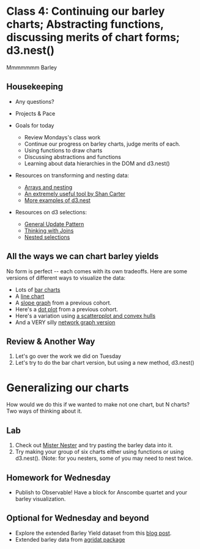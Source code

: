 # Class 4: Continuing our barley charts; Abstracting functions, discussing merits of chart forms; d3.nest()

Mmmmmmm Barley

## Housekeeping

 * Any questions?
 * Projects & Pace
 
 * Goals for today
 	* Review Mondays's class work
 	* Continue our progress on barley charts, judge merits of each.
	* Using functions to draw charts
	* Discussing abstractions and functions
	* Learning about data hierarchies in the DOM and d3.nest()

 * Resources on transforming and nesting data:
	* [Arrays and nesting](https://github.com/mbostock/d3/wiki/Arrays#-nest)
	* [An extremely useful tool by Shan Carter](http://bl.ocks.org/shancarter/raw/4748131/)
	* [More examples of d3.nest](http://bl.ocks.org/phoebebright/raw/3176159/)

 * Resources on d3 selections:
	* [General Update Pattern](https://bl.ocks.org/mbostock/3808218)
	* [Thinking with Joins](https://bost.ocks.org/mike/join/)
	* [Nested selections](https://bost.ocks.org/mike/nest/)

## All the ways we can chart barley yields
No form is perfect -- each comes with its own tradeoffs. Here are some versions of different ways to visualize the data:

  * Lots of [bar charts](http://bl.ocks.org/pstuffa/326c1dc86d98d565b40f4c388b449e88)
  * A [line chart](https://bl.ocks.org/pstuffa/29b92ac24deb4ecefe5e403d9385070b)
  * A [slope graph](http://bl.ocks.org/pstuffa/5ac32bf4e3810a7ae61866ee5de02d41) from a previous cohort.
  * Here's a [dot plot](http://bl.ocks.org/kpq/1f6fc300f11850aba80e) from a previous cohort.
  * Here's a variation using [a scatterpplot and convex hulls](http://bl.ocks.org/pstuffa/2039304ed80b1c08be718fce486360ca)
  * And a VERY silly [network graph version](https://bl.ocks.org/pstuffa/c65d82662507d677249db3d1513b874f)


## Review & Another Way
 1. Let's go over the work we did on Tuesday
 2. Let's try to do the bar chart version, but using a new method, d3.nest()


# Generalizing our charts
How would we do this if we wanted to make not one chart, but N charts? Two ways of thinking about it.

## Lab
 1. Check out [Mister Nester](http://bl.ocks.org/shancarter/raw/4748131/) and try pasting the barley data into it.
 2. Try making your group of six charts either using functions or using d3.nest(). (Note: for you nesters, some of you may need to nest twice.

## Homework for Wednesday
 * Publish to Observable! Have a block for Anscombe quartet and your barley visualization.

## Optional for Wednesday and beyond
 * Explore the extended Barley Yield dataset from this [blog post](http://blog.revolutionanalytics.com/2014/07/theres-no-mistake-in-the-barley-data.html).
 * Extended barley data from [agridat package](http://www.rdocumentation.org/packages/agridat/functions/minnesota.barley.yield)



